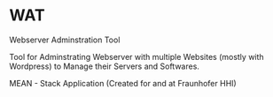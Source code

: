 # WAT

Webserver Adminstration Tool

Tool for Adminstrating Webserver with multiple Websites (mostly with Wordpress) to Manage their Servers and Softwares.

MEAN - Stack Application
(Created for and at Fraunhofer HHI)

